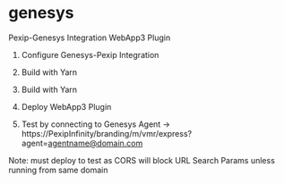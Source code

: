 # genesys
Pexip-Genesys Integration WebApp3 Plugin

1. Configure Genesys-Pexip Integration

2. Build with Yarn

3. Build with Yarn

4. Deploy WebApp3 Plugin
  
5. Test by connecting to Genesys Agent
   ->  https://PexipInfinity/branding/m/vmr/express?agent=agentname@domain.com

Note: must deploy to test as CORS will block URL Search Params unless running from same domain




